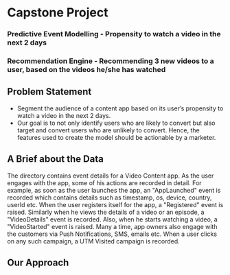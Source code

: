 # Capstone Project
### Predictive Event Modelling - Propensity to watch a video in the next 2 days
### Recommendation Engine - Recommending 3 new videos to a user, based on the videos he/she has watched

## Problem Statement  
- Segment the audience of a content app based on its user’s propensity to watch a video in the next 2 days.
- Our goal is to not only identify users who are likely to convert but also target and convert users who are unlikely to convert. Hence, the features used to create the model should be actionable by a marketer.

## A Brief about the Data 
The directory contains event details for a Video Content app. As the user engages with the app, some of
his actions are recorded in detail.
For example, as soon as the user launches the app, an "AppLaunched" event is recorded which contains
details such as timestamp, os, device, country, userId etc.
When the user registers itself for the app, a "Registered" event is raised. Similarly when he views the
details of a video or an episode, a "VideoDetails" event is recorded. Also, when he starts watching a
video, a "VideoStarted" event is raised.
Many a time, app owners also engage with the customers via Push Notifications, SMS, emails etc. When
a user clicks on any such campaign, a UTM Visited campaign is recorded.

## Our Approach

